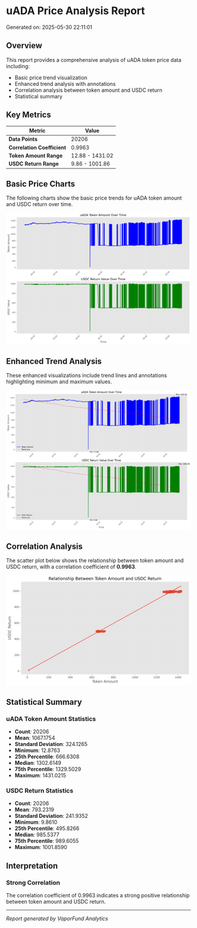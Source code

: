 # uADA Price Analysis Report

Generated on: 2025-05-30 22:11:01

## Overview

This report provides a comprehensive analysis of uADA token price data including:
- Basic price trend visualization
- Enhanced trend analysis with annotations
- Correlation analysis between token amount and USDC return
- Statistical summary

## Key Metrics

| Metric | Value |
|--------|-------|
| **Data Points** | 20206 |
| **Correlation Coefficient** | 0.9963 |
| **Token Amount Range** | 12.88 - 1431.02 |
| **USDC Return Range** | 9.86 - 1001.86 |

## Basic Price Charts

The following charts show the basic price trends for uADA token amount and USDC return over time.

![uADA Basic Price Charts](https://raw.githubusercontent.com/VaporFund/weekly-reports/main/chart_images/uADA_price_charts.png)

## Enhanced Trend Analysis

These enhanced visualizations include trend lines and annotations highlighting minimum and maximum values.

![uADA Enhanced Trend Charts](https://raw.githubusercontent.com/VaporFund/weekly-reports/main/chart_images/uADA_price_charts_with_trend.png)

## Correlation Analysis

The scatter plot below shows the relationship between token amount and USDC return, with a correlation coefficient of **0.9963**.

![uADA Correlation Analysis](https://raw.githubusercontent.com/VaporFund/weekly-reports/main/chart_images/uADA_relationship_chart.png)

## Statistical Summary

### uADA Token Amount Statistics
- **Count**: 20206
- **Mean**: 1067.1754
- **Standard Deviation**: 324.1265
- **Minimum**: 12.8763
- **25th Percentile**: 666.6308
- **Median**: 1302.6149
- **75th Percentile**: 1329.5029
- **Maximum**: 1431.0215

### USDC Return Statistics
- **Count**: 20206
- **Mean**: 793.2319
- **Standard Deviation**: 241.9352
- **Minimum**: 9.8610
- **25th Percentile**: 495.8266
- **Median**: 985.5377
- **75th Percentile**: 989.6055
- **Maximum**: 1001.8590

## Interpretation

### Strong Correlation

The correlation coefficient of 0.9963 indicates a strong positive relationship between token amount and USDC return.

---

*Report generated by VaporFund Analytics*
